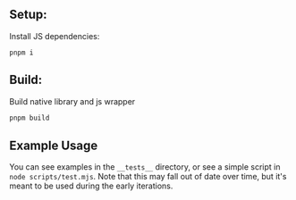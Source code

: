 ## Setup:

Install JS dependencies:

```
pnpm i
```

## Build:

Build native library and js wrapper

```sh
pnpm build
```

## Example Usage

You can see examples in the `__tests__` directory, or see a simple script in `node scripts/test.mjs`.
Note that this may fall out of date over time, but it's meant to be used during the early iterations.
